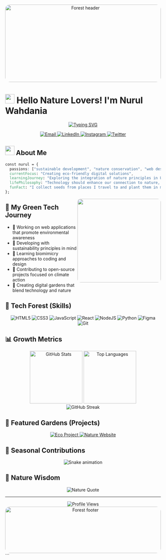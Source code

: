 <div align="center">
  <img src="https://i.imgur.com/ckKqv3S.jpg" width="100%" height="250" alt="Forest header" style="border-radius: 15px; object-fit: cover;"/>
</div>

# <img src="https://i.imgur.com/3Xnj0zy.gif" width="30"> Hello Nature Lovers! I'm Nurul Wahdania

<div align="center">
  <a href="https://git.io/typing-svg"><img src="https://readme-typing-svg.herokuapp.com?font=Fira+Code&weight=600&size=24&pause=1000&color=0E7C3F&center=true&random=false&width=500&lines=Web+Developer;Nature+Enthusiast;Creative+Designer;Sustainable+Tech+Advocate" alt="Typing SVG" /></a>
</div>

<p align="center">
  <a href="mailto:your.email@example.com">
    <img src="https://img.shields.io/badge/Email-1B5E20?style=for-the-badge&logo=gmail&logoColor=white" alt="Email" />
  </a>
  <a href="https://www.linkedin.com/in/your-profile/">
    <img src="https://img.shields.io/badge/LinkedIn-2E7D32?style=for-the-badge&logo=linkedin&logoColor=white" alt="LinkedIn" />
  </a>
  <a href="https://www.instagram.com/your-profile/">
    <img src="https://img.shields.io/badge/Instagram-388E3C?style=for-the-badge&logo=instagram&logoColor=white" alt="Instagram" />
  </a>
  <a href="https://twitter.com/your-profile/">
    <img src="https://img.shields.io/badge/Twitter-43A047?style=for-the-badge&logo=twitter&logoColor=white" alt="Twitter" />
  </a>
</p>

## <img src="https://i.imgur.com/PBsMtcH.gif" width="30"> About Me

```css
const nurul = {
  passions: ["sustainable development", "nature conservation", "web design"],
  currentFocus: "Creating eco-friendly digital solutions",
  learningJourney: "Exploring the integration of nature principles in UI design",
  lifePhilosophy: "Technology should enhance our connection to nature, not replace it",
  funFact: "I collect seeds from places I travel to and plant them in my garden"
};
```

<img align="right" src="https://i.imgur.com/9GNBRQU.gif" width="270" style="border-radius: 10px;"/>

## 🌱 My Green Tech Journey

- 🌲 Working on web applications that promote environmental awareness
- 🌿 Developing with sustainability principles in mind
- 🍃 Learning biomimicry approaches to coding and design
- 🌳 Contributing to open-source projects focused on climate action
- 🌷 Creating digital gardens that blend technology and nature

## 🌲 Tech Forest (Skills)

<p align="center">
  <img src="https://img.shields.io/badge/HTML5-4CAF50?style=for-the-badge&logo=html5&logoColor=white" alt="HTML5" />
  <img src="https://img.shields.io/badge/CSS3-81C784?style=for-the-badge&logo=css3&logoColor=white" alt="CSS3" />
  <img src="https://img.shields.io/badge/JavaScript-A5D6A7?style=for-the-badge&logo=javascript&logoColor=black" alt="JavaScript" />
  <img src="https://img.shields.io/badge/React-C8E6C9?style=for-the-badge&logo=react&logoColor=black" alt="React" />
  <img src="https://img.shields.io/badge/Node.js-2E7D32?style=for-the-badge&logo=node.js&logoColor=white" alt="NodeJS" />
  <img src="https://img.shields.io/badge/Python-66BB6A?style=for-the-badge&logo=python&logoColor=white" alt="Python" />
  <img src="https://img.shields.io/badge/Figma-81C784?style=for-the-badge&logo=figma&logoColor=white" alt="Figma" />
  <img src="https://img.shields.io/badge/Git-A5D6A7?style=for-the-badge&logo=git&logoColor=black" alt="Git" />
</p>

## 📊 Growth Metrics

<div align="center">
  <img src="https://github-readme-stats.vercel.app/api?username=NurulWahdania&show_icons=true&custom_title=My%20Digital%20Garden%20Stats&theme=vue&bg_color=DEF7EC&title_color=1E5128&icon_color=2E7D32&text_color=1B5E20&border_color=81C784&hide_border=false" alt="GitHub Stats" height="170" />
  
  <img src="https://github-readme-stats.vercel.app/api/top-langs/?username=NurulWahdania&layout=compact&custom_title=Languages%20in%20My%20Garden&theme=vue&bg_color=DEF7EC&title_color=1E5128&text_color=1B5E20&border_color=81C784&hide_border=false" alt="Top Languages" height="170" />
</div>

<div align="center">
  <img src="https://github-readme-streak-stats.herokuapp.com/?user=NurulWahdania&theme=vue&background=DEF7EC&border=81C784&stroke=81C784&ring=1E5128&fire=2E7D32&currStreakNum=1B5E20&sideNums=1B5E20&currStreakLabel=2E7D32&sideLabels=2E7D32&dates=43A047" alt="GitHub Streak" />
</div>

## 🌷 Featured Gardens (Projects)

<div align="center">
  <a href="https://github.com/NurulWahdania/eco-project">
    <img src="https://github-readme-stats.vercel.app/api/pin/?username=NurulWahdania&repo=eco-project&theme=vue&bg_color=DEF7EC&title_color=1E5128&icon_color=2E7D32&text_color=1B5E20&border_color=81C784" alt="Eco Project" />
  </a>
  <a href="https://github.com/NurulWahdania/nature-website">
    <img src="https://github-readme-stats.vercel.app/api/pin/?username=NurulWahdania&repo=nature-website&theme=vue&bg_color=DEF7EC&title_color=1E5128&icon_color=2E7D32&text_color=1B5E20&border_color=81C784" alt="Nature Website" />
  </a>
</div>

## 🌿 Seasonal Contributions

<div align="center">
  <img src="https://cdn.jsdelivr.net/gh/NurulWahdania/NurulWahdania@output/github-contribution-grid-snake-dark.svg" alt="Snake animation" />
</div>

## 🍂 Nature Wisdom

<div align="center">
  <img src="https://quotes-github-readme.vercel.app/api?type=horizontal&theme=light&quote=In%20every%20walk%20with%20nature%20one%20receives%20far%20more%20than%20he%20seeks.&author=John%20Muir" alt="Nature Quote" />
</div>

---

<div align="center">
  <img src="https://komarev.com/ghpvc/?username=NurulWahdania&color=2E7D32&style=for-the-badge&label=NATURE+VISITORS" alt="Profile Views" />
</div>

<div align="center">
  <img src="https://i.imgur.com/r3Pr9RS.png" width="100%" height="150" alt="Forest footer" style="border-radius: 15px; object-fit: cover;"/>
</div>
```
